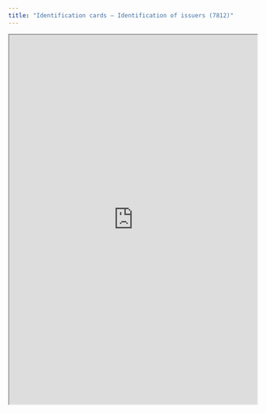```yaml
---
title: "Identification cards – Identification of issuers (7812)"
---
```



<iframe height="750" width="100%" src="https://ewelton.github.io/ktest/wiki.html#Identification%20cards%20%E2%80%93%20Identification%20of%20issuers%20(7812)"></iframe>

